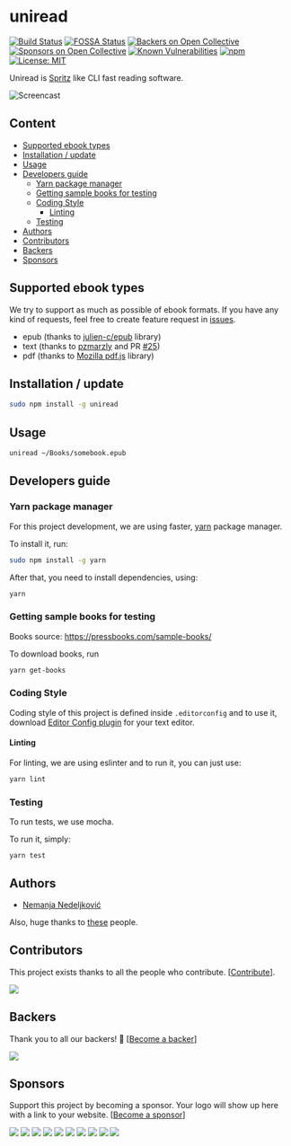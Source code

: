 # uniread

[![Build Status](https://travis-ci.org/nemanjan00/uniread.svg?branch=master)](https://travis-ci.org/nemanjan00/uniread)
[![FOSSA Status](https://app.fossa.io/api/projects/git%2Bgithub.com%2Fnemanjan00%2Funiread.svg?type=shield)](https://app.fossa.io/projects/git%2Bgithub.com%2Fnemanjan00%2Funiread?ref=badge_shield)
[![Backers on Open Collective](https://opencollective.com/uniread/backers/badge.svg)](#backers) [![Sponsors on Open Collective](https://opencollective.com/uniread/sponsors/badge.svg)](#sponsors) [![Known Vulnerabilities](https://snyk.io/test/github/nemanjan00/uniread/badge.svg)](https://snyk.io/test/github/nemanjan00/uniread)
[![npm](https://img.shields.io/npm/dt/uniread.svg)](https://www.npmjs.com/package/uniread)
[![License: MIT](https://img.shields.io/badge/License-MIT-yellow.svg)](https://opensource.org/licenses/MIT)

Uniread is [Spritz](http://spritzinc.com/) like CLI fast reading software.

![Screencast](https://github.com/nemanjan00/uniread/blob/master/screencast/spritz.gif?raw=true)

## Content

<!-- vim-markdown-toc GFM -->

* [Supported ebook types](#supported-ebook-types)
* [Installation / update](#installation--update)
* [Usage](#usage)
* [Developers guide](#developers-guide)
  * [Yarn package manager](#yarn-package-manager)
  * [Getting sample books for testing](#getting-sample-books-for-testing)
  * [Coding Style](#coding-style)
    * [Linting](#linting)
  * [Testing](#testing)
* [Authors](#authors)
* [Contributors](#contributors)
* [Backers](#backers)
* [Sponsors](#sponsors)

<!-- vim-markdown-toc -->

## Supported ebook types

We try to support as much as possible of ebook formats. If you have any kind of requests, feel free to create feature request in [issues](https://github.com/nemanjan00/uniread/issues).

* epub (thanks to [julien-c/epub](https://github.com/julien-c/epub) library)
* text (thanks to [pzmarzly](https://github.com/pzmarzly) and PR [#25](https://github.com/nemanjan00/uniread/pull/25))
* pdf (thanks to [Mozilla pdf.js](https://github.com/mozilla/pdf.js) library)

## Installation / update

```bash
sudo npm install -g uniread
```

## Usage

```bash
uniread ~/Books/somebook.epub
```

## Developers guide

### Yarn package manager

For this project development, we are using faster, [yarn](https://yarnpkg.com/lang/en/) package manager.

To install it, run:

```bash
sudo npm install -g yarn
```

After that, you need to install dependencies, using:

```bash
yarn
```

### Getting sample books for testing

Books source: https://pressbooks.com/sample-books/

To download books, run

```bash
yarn get-books
```

### Coding Style

Coding style of this project is defined inside `.editorconfig` and to use it, download [Editor Config plugin](https://editorconfig.org/) for your text editor.

#### Linting

For linting, we are using eslinter and to run it, you can just use:

```bash
yarn lint
```

### Testing

To run tests, we use mocha.

To run it, simply:

```
yarn test
```

## Authors

* [Nemanja Nedeljković](https://github.com/nemanjan00)

Also, huge thanks to [these](https://github.com/nemanjan00/uniread/graphs/contributors) people.

## Contributors

This project exists thanks to all the people who contribute. [[Contribute](CONTRIBUTING.md)].

<a href="https://github.com/nemanjan00/uniread/graphs/contributors"><img src="https://opencollective.com/uniread/contributors.svg?width=890&button=false" /></a>

## Backers

Thank you to all our backers! 🙏 [[Become a backer](https://opencollective.com/uniread#backer)]

<a href="https://opencollective.com/uniread#backers" target="_blank"><img src="https://opencollective.com/uniread/backers.svg?width=890"></a>

## Sponsors

Support this project by becoming a sponsor. Your logo will show up here with a link to your website. [[Become a sponsor](https://opencollective.com/uniread#sponsor)]

<a href="https://opencollective.com/uniread/sponsor/0/website" target="_blank"><img src="https://opencollective.com/uniread/sponsor/0/avatar.svg"></a>
<a href="https://opencollective.com/uniread/sponsor/1/website" target="_blank"><img src="https://opencollective.com/uniread/sponsor/1/avatar.svg"></a>
<a href="https://opencollective.com/uniread/sponsor/2/website" target="_blank"><img src="https://opencollective.com/uniread/sponsor/2/avatar.svg"></a>
<a href="https://opencollective.com/uniread/sponsor/3/website" target="_blank"><img src="https://opencollective.com/uniread/sponsor/3/avatar.svg"></a>
<a href="https://opencollective.com/uniread/sponsor/4/website" target="_blank"><img src="https://opencollective.com/uniread/sponsor/4/avatar.svg"></a>
<a href="https://opencollective.com/uniread/sponsor/5/website" target="_blank"><img src="https://opencollective.com/uniread/sponsor/5/avatar.svg"></a>
<a href="https://opencollective.com/uniread/sponsor/6/website" target="_blank"><img src="https://opencollective.com/uniread/sponsor/6/avatar.svg"></a>
<a href="https://opencollective.com/uniread/sponsor/7/website" target="_blank"><img src="https://opencollective.com/uniread/sponsor/7/avatar.svg"></a>
<a href="https://opencollective.com/uniread/sponsor/8/website" target="_blank"><img src="https://opencollective.com/uniread/sponsor/8/avatar.svg"></a>
<a href="https://opencollective.com/uniread/sponsor/9/website" target="_blank"><img src="https://opencollective.com/uniread/sponsor/9/avatar.svg"></a>

